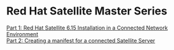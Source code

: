 # Red Hat Satellite Master Series

[Part 1: Red Hat Satellite 6.15 Installation in a Connected Network Environment](https://github.com/rajatagrawal1094/RedHatSatellite-6.15-Installation-Connected)  
[Part 2: Creating a manifest for a connected Satellite Server](www.google.com)

